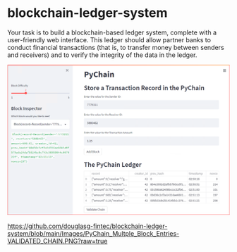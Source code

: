 # blockchain-ledger-system
Your task is to build a blockchain-based ledger system, complete with a user-friendly web interface. This ledger should allow partner banks to conduct financial transactions (that is, to transfer money between senders and receivers) and to verify the integrity of the data in the ledger.




![alt text](/Images/PyChain_Multple_Block_Entries.PNG)


https://github.com/douglasg-fintec/blockchain-ledger-system/blob/main/Images/PyChain_Multple_Block_Entries-VALIDATED_CHAIN.PNG?raw=true

